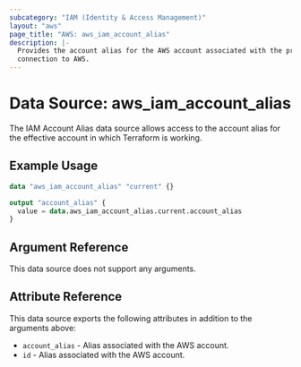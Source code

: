 ```yaml
---
subcategory: "IAM (Identity & Access Management)"
layout: "aws"
page_title: "AWS: aws_iam_account_alias"
description: |-
  Provides the account alias for the AWS account associated with the provider
  connection to AWS.
---
```


# Data Source: aws_iam_account_alias

The IAM Account Alias data source allows access to the account alias
for the effective account in which Terraform is working.

## Example Usage

```terraform
data "aws_iam_account_alias" "current" {}

output "account_alias" {
  value = data.aws_iam_account_alias.current.account_alias
}
```

## Argument Reference

This data source does not support any arguments.

## Attribute Reference

This data source exports the following attributes in addition to the arguments above:

* `account_alias` - Alias associated with the AWS account.
* `id` - Alias associated with the AWS account.
